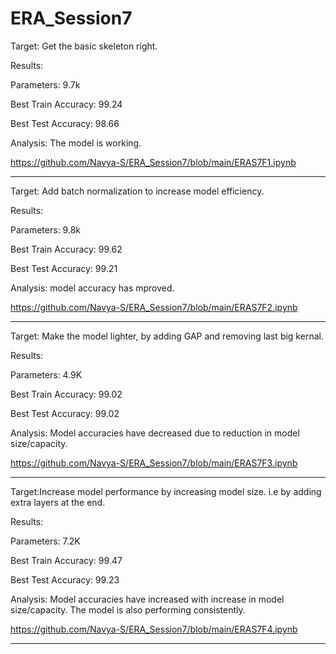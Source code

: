 # ERA_Session7
Target: Get the basic skeleton right. 

Results:

Parameters: 9.7k

Best Train Accuracy: 99.24

Best Test Accuracy: 98.66

Analysis:
The model is working. 

https://github.com/Navya-S/ERA_Session7/blob/main/ERAS7F1.ipynb

-----------------------------------------------------------------------------------------
Target: Add batch normalization to increase model efficiency.

Results:

Parameters: 9.8k

Best Train Accuracy: 99.62

Best Test Accuracy: 99.21

Analysis: model accuracy has mproved.

https://github.com/Navya-S/ERA_Session7/blob/main/ERAS7F2.ipynb

-----------------------------------------------------------------------------------------
Target: Make the model lighter, by adding GAP and removing last big kernal.

Results:

Parameters: 4.9K

Best Train Accuracy: 99.02

Best Test Accuracy: 99.02

Analysis: Model accuracies have decreased due to reduction in model size/capacity.

https://github.com/Navya-S/ERA_Session7/blob/main/ERAS7F3.ipynb

-----------------------------------------------------------------------------------------

Target:Increase model performance by increasing model size. i.e by adding extra layers at the end.

Results:

Parameters: 7.2K

Best Train Accuracy: 99.47

Best Test Accuracy: 99.23

Analysis: Model accuracies have increased with increase in model size/capacity. The model is also performing consistently.

https://github.com/Navya-S/ERA_Session7/blob/main/ERAS7F4.ipynb

-----------------------------------------------------------------------------------------
